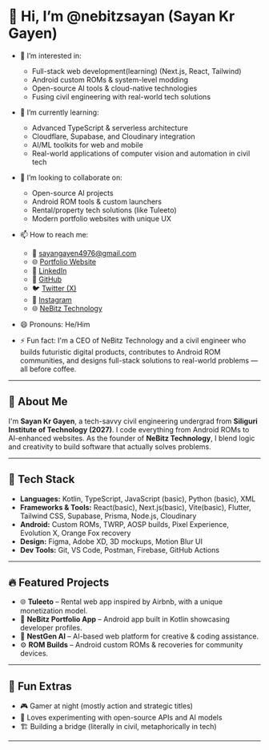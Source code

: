 # 👋 Hi, I’m @nebitzsayan (Sayan Kr Gayen)

- 👀 I’m interested in:
  - Full-stack web development(learning) (Next.js, React, Tailwind)
  - Android custom ROMs & system-level modding
  - Open-source AI tools & cloud-native technologies
  - Fusing civil engineering with real-world tech solutions

- 🌱 I’m currently learning:
  - Advanced TypeScript & serverless architecture
  - Cloudflare, Supabase, and Cloudinary integration
  - AI/ML toolkits for web and mobile
  - Real-world applications of computer vision and automation in civil tech

- 💞️ I’m looking to collaborate on:
  - Open-source AI projects
  - Android ROM tools & custom launchers
  - Rental/property tech solutions (like Tuleeto)
  - Modern portfolio websites with unique UX

- 📫 How to reach me:
  - 📧 sayangayen4976@gmail.com
  - 🌐 [Portfolio Website](https://sayangayen.netlify.app/)
  - 💼 [LinkedIn](https://www.linkedin.com/in/sayan-gayen-9448a7335)
  - 🐙 [GitHub](https://github.com/nebitzsayan)
  - 🐦 [Twitter (X)](https://x.com/technefied)
  - 📸 [Instagram](https://www.instagram.com/aakashbusted.js)
  - 🌐 [NeBitz Technology](https://nebitztechnology.netlify.app/)

- 😄 Pronouns: He/Him
- ⚡ Fun fact: I'm a CEO of NeBitz Technology and a civil engineer who builds futuristic digital products, contributes to Android ROM communities, and designs full-stack solutions to real-world problems — all before coffee.

---

## 🧠 About Me

I'm **Sayan Kr Gayen**, a tech-savvy civil engineering undergrad from **Siliguri Institute of Technology (2027)**. I code everything from Android ROMs to AI-enhanced websites. As the founder of **NeBitz Technology**, I blend logic and creativity to build software that actually solves problems.

---

## 🧰 Tech Stack

- **Languages:** Kotlin, TypeScript, JavaScript (basic), Python (basic), XML
- **Frameworks & Tools:** React(basic), Next.js(basic), Vite(basic), Flutter, Tailwind CSS, Supabase, Prisma, Node.js, Cloudinary
- **Android:** Custom ROMs, TWRP, AOSP builds, Pixel Experience, Evolution X, Orange Fox recovery
- **Design:** Figma, Adobe XD, 3D mockups, Motion Blur UI
- **Dev Tools:** Git, VS Code, Postman, Firebase, GitHub Actions

---

## 🔥 Featured Projects

- 🌐 **Tuleeto** – Rental web app inspired by Airbnb, with a unique monetization model.  
- 📱 **NeBitz Portfolio App** – Android app built in Kotlin showcasing developer profiles.  
- 🤖 **NestGen AI** – AI-based web platform for creative & coding assistance.  
- ⚙️ **ROM Builds** – Android custom ROMs & recoveries for community devices.

---

## 🧩 Fun Extras

- 🎮 Gamer at night (mostly action and strategic titles)
- 🧪 Loves experimenting with open-source APIs and AI models
- 🏗️ Building a bridge (literally in civil, metaphorically in tech)

---

